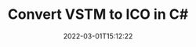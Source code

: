 ---
############################# Static ############################
layout: "auto-gen-conversion"
date: 2022-03-01T15:12:22
draft: false
otherformats: doc docm docx dot dotm dotx epub md odt ott pdf rtf tex txt vdx vsdm vsdx vssm vssx vstm vstx vsx vtx xps
breadcrumb: VSTM to ICO in C#

############################# Head ############################
head_title: "VSTM to ICO Converter in C#"
head_description: "Convert VSTM to ICO in .NET using a few lines of code. Use the GroupDocs Document Conversion API to convert over 160 file formats."

############################# Header ############################
title: "Convert VSTM to ICO in C#"
description: "VSTM to ICO conversion with a few lines of .NET code"
bg_image: "https://cms.admin.containerize.com/templates/aspose/App_Themes/V3/images/bg/header1.png"
bg_overlay: false
button:
    enable: true

############################# SubMenu ############################
submenu:
    enable: true

    left:
        img_alt: "GroupDocs.Conversion for .NET"
        image: "https://cms.admin.containerize.com/templates/groupdocs/images/product-logos/90x90-noborder/groupdocs-conversion-net.png"
        product: "GroupDocs.Conversion"
        platform: ".NET"

    

############################# About ############################
about:
    enable: true
    title: "About GroupDocs.Conversion для .NET API"
    content: |
        [GroupDocs.Conversion for .NET](https://products.groupdocs.com/conversion/net/) can be used to convert Microsoft Word, Excel, PowerPoint, PDF, Visio and other formats. GroupDocs.Conversion is a standalone API that is suitable for back-end and internal systems where high performance is required. It does not depend on any software such as Microsoft or Open Office.
    

overview:
    enable: true
    content: |
        Convert your VSTM files to ICO in .NET easily. You can use just a couple of C# code lines in any platform of your choice like - Windows, Linux, macOS.
        You can try VSTM to ICO conversion for free and evaluate conversion results quality.
        Along with simple file conversion scenarios you can try more advanced options for loading source VSTM file and for saving output ICO result. 
        
        For example, for the source VSTM file you may use the following load options:

        * auto-detect file format;
        * specify password for protected files (if file format supports it);
        * replace missing fonts to preserve document appearance.
        
        There are also advanced convert options for the ICO file:

        * convert specific document page or page range;
        * add a watermark to the converted ICO file.

        Once conversion is completed you can save your ICO file to the local file path or any third-party storage like FTP, Amazon S3, Google Drive, Dropbox etc.
        Please note - to convert VSTM to ICO there is no need for any additional software installed - like MS Office, Open Office, Adobe Acrobat Reader etc. 


############################# Steps ############################
steps:
    enable: true
    title_left: "Steps to convert VSTM to ICO in C#"
    content_left: |
        [GroupDocs.Conversion](https://products.groupdocs.com/conversion/net/) makes it easy for developers to convert a VSTM file to ICO with a few lines of code.

        * Create an instance of the Converter class and provide the file VSTM with the full path
        * Create and set ConvertOptions for ICO type.
        * Call the Converter.Convert method and pass the full path and format (ICO) as a parameter
        
    title_right: "System Requirements"
    content_right: |
        Basic conversion with GroupDocs.Conversion for .NET can be done in just a few simple steps. Our APIs are supported on all major platforms and operating systems. Before executing the code below, make sure you have the following prerequisites installed on your system.

        * Operating systems: Microsoft Windows, Linux, MacOS
        * Development environments: Microsoft Visual Studio, Xamarin, MonoDevelop
        * Frameworks: .NET Framework, .NET Standard, .NET Core, Mono
        * Get the latest GroupDocs.Conversion for .NET from [Nuget](https://www.nuget.org/packages/groupdocs.conversion)
        
    code: |
        ```cs
        // Load VSTM file
        var converter = new GroupDocs.Conversion.Converter("template.vstm");
        // Set conversion parameters for ICO format
        var convertOptions = converter.GetPossibleConversions()["ico"].ConvertOptions;
        // Convert to ICO format
        converter.Convert("output.ico", convertOptions);        
        ```
        
demos:
    enable: true
    title: "VSTM to ICO Live Demo"
    content: |
       Convert VSTM to ICO now by visiting the [GroupDocs.Conversion App](https://products.groupdocs.app/conversion/family) website. Online demo has the following advantages
          

more_formats:
    enable: true
    title: "Other supported transformations VSTM"
    content: "You can also convert VSTM to many other file formats. Please see the list below."
       
       
back_to_top:
    enable: true
---